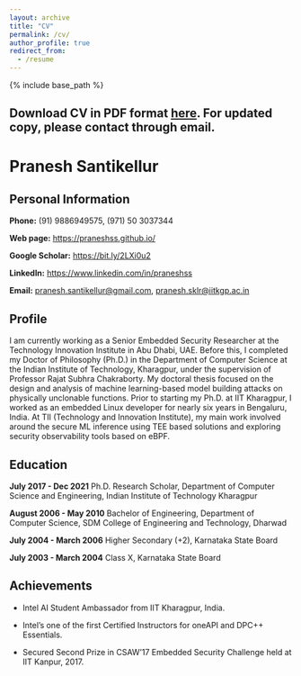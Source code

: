 ```yaml
---
layout: archive
title: "CV"
permalink: /cv/
author_profile: true
redirect_from:
  - /resume
---
```


{% include base_path %}

## Download CV in PDF format [here](../files/PraneshSantikellurCV_TII-8.pdf).  For updated copy, please contact through email.
# Pranesh Santikellur

## Personal Information

**Phone:** (91) 9886949575, (971) 50 3037344

**Web page:** https://praneshss.github.io/ 

**Google Scholar:** https://bit.ly/2LXi0u2

**LinkedIn:** https://www.linkedin.com/in/praneshss

**Email:** pranesh.santikellur@gmail.com, pranesh.sklr@iitkgp.ac.in

## Profile

I am currently working as a Senior Embedded Security Researcher at the Technology Innovation Institute in Abu Dhabi, UAE. Before this, I completed my Doctor of Philosophy (Ph.D.) in the Department of Computer Science at the Indian Institute of Technology, Kharagpur, under the supervision of Professor Rajat Subhra Chakraborty. My doctoral thesis focused on the design and analysis of machine learning-based model building attacks on physically unclonable functions. Prior to starting my Ph.D. at IIT Kharagpur, I worked as an embedded Linux developer for nearly six years in Bengaluru, India. At TII (Technology and Innovation Institute), my main work involved around the secure ML inference using TEE based solutions and exploring  security observability  tools based on eBPF.

## Education

**July 2017 - Dec 2021** Ph.D. Research Scholar, Department of Computer Science and Engineering, Indian Institute of Technology Kharagpur  

**August 2006 - May 2010** Bachelor of Engineering, Department of Computer Science, SDM College of Engineering and Technology, Dharwad


**July 2004 - March 2006** Higher Secondary (+2), Karnataka State Board

**July 2003 - March 2004** Class X, Karnataka State Board


## Achievements  

- Intel AI Student Ambassador from IIT Kharagpur, India.  

- Intel’s one of the first Certified Instructors for oneAPI and DPC++ Essentials.  

- Secured Second Prize in CSAW’17 Embedded Security Challenge held at IIT Kanpur, 2017.


